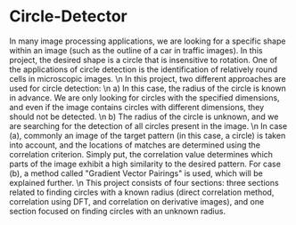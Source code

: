 # Circle-Detector
In many image processing applications, we are looking for a specific shape within an image (such as the outline of a car in traffic images). In this project, the desired shape is a circle that is insensitive to rotation. One of the applications of circle detection is the identification of relatively round cells in microscopic images.
\n
In this project, two different approaches are used for circle detection:
\n
a) In this case, the radius of the circle is known in advance. We are only looking for circles with the specified dimensions, and even if the image contains circles with different dimensions, they should not be detected.
\n
b) The radius of the circle is unknown, and we are searching for the detection of all circles present in the image.
\n
In case (a), commonly an image of the target pattern (in this case, a circle) is taken into account, and the locations of matches are determined using the correlation criterion. Simply put, the correlation value determines which parts of the image exhibit a high similarity to the desired pattern. For case (b), a method called "Gradient Vector Pairings" is used, which will be explained further.
\n
This project consists of four sections: three sections related to finding circles with a known radius (direct correlation method, correlation using DFT, and correlation on derivative images), and one section focused on finding circles with an unknown radius.
